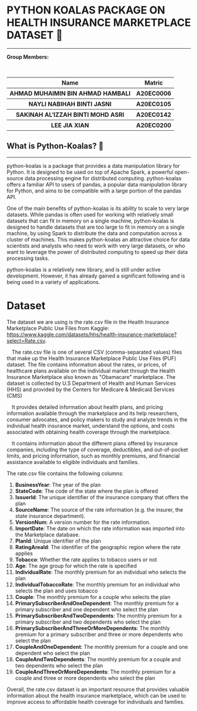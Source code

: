 **<h1> PYTHON KOALAS PACKAGE ON HEALTH INSURANCE MARKETPLACE DATASET 🏥</h1>**


---

**Group Members:**

<br>

<table width = 700>
  <tr>
    <th>Name</th>
    <th>Matric</th>
  </tr>
  <tr>
    <th>AHMAD MUHAIMIN BIN AHMAD HAMBALI</th>
    <th>A20EC0006</th>
  </tr>
  <tr>
    <th>NAYLI NABIHAH BINTI JASNI</th>
    <th>A20EC0105</th>
  </tr>
    <tr>
    <th>SAKINAH AL’IZZAH BINTI MOHD ASRI</th>
    <th>A20EC0142</th>
  </tr>
    <tr>
    <th>LEE JIA XIAN</th>
    <th>A20EC0200</th>
  </tr>
</table> 

**<h2>What is Python-Koalas? 🐨</h2>**

---

python-koalas is a package that provides a data manipulation library for Python. It is designed to be used on top of Apache Spark, a powerful open-source data processing engine for distributed computing. python-koalas offers a familiar API to users of pandas, a popular data manipulation library for Python, and aims to be compatible with a large portion of the pandas API.

One of the main benefits of python-koalas is its ability to scale to very large datasets. While pandas is often used for working with relatively small datasets that can fit in memory on a single machine, python-koalas is designed to handle datasets that are too large to fit in memory on a single machine, by using Spark to distribute the data and computation across a cluster of machines. This makes python-koalas an attractive choice for data scientists and analysts who need to work with very large datasets, or who want to leverage the power of distributed computing to speed up their data processing tasks.

python-koalas is a relatively new library, and is still under active development. However, it has already gained a significant following and is being used in a variety of applications.


# **Dataset**

The dataset we are using is the rate.csv file in the Health Insurance Marketplace Public Use Files from Kaggle: https://www.kaggle.com/datasets/hhs/health-insurance-marketplace?select=Rate.csv.


&emsp;The rate.csv file is one of several CSV (comma-separated values) files that make up the Health Insurance Marketplace Public Use Files (PUF) dataset. The file contains information about the rates, or prices, of healthcare plans available on the individual market through the Health Insurance Marketplace also known as "Obamacare" marketplace. The dataset is collected by U.S Department of Health and Human Services (HHS) and provided by the Centers for Medicare & Medicaid Services (CMS)

&emsp;It provides detailed information about health plans, and pricing information available through the marketplace and its help researchers, consumer advocates, and policy makers to study and analyze trends in the individual health insurance market, understand the options, and costs associated with obtaining health coverage through the marketplace.

&emsp;It contains information about the different plans offered by insurance companies, including the type of coverage, deductibles, and out-of-pocket limits, and pricing information, such as monthly premiums, and financial assistance available to eligible individuals and families.

The rate.csv file contains the following columns:

  1. **BusinessYear**: The year of the plan
  2. **StateCode**: The code of the state where the plan is offered
  3. **IssuerId**: The unique identifier of the insurance company that offers the plan
  4. **SourceName**: The source of the rate information (e.g. the insurer, the state insurance department).
  5. **VersionNum**: A version number for the rate information.
  6. **ImportDate**: The date on which the rate information was imported into the Marketplace database.
  7. **PlanId**: Unique identifier of the plan
  8. **RatingAreaId**: The identifier of the geographic region where the rate applies
  9. **Tobacco**: Whether the rate applies to tobacco users or not
  10. **Age**: The age group for which the rate is specified
  11. **IndividualRate**: The monthly premium for an individual who selects the plan
  12. **IndividualTobaccoRate**: The monthly premium for an individual who selects the plan and uses tobacco
  13. **Couple**: The monthly premium for a couple who selects the plan
  14. **PrimarySubscriberAndOneDependent**: The monthly premium for a primary subscriber and one dependent who select the plan
  15. **PrimarySubscriberAndTwoDependents**: The monthly premium for a primary subscriber and two dependents who select the plan
  16. **PrimarySubscriberAndThreeOrMoreDependents**: The monthly premium for a primary subscriber and three or more dependents who select the plan
  17. **CoupleAndOneDependent**: The monthly premium for a couple and one dependent who select the plan
  18. **CoupleAndTwoDependents**: The monthly premium for a couple and two dependents who select the plan
  19. **CoupleAndThreeOrMoreDependents**: The monthly premium for a couple and three or more dependents who select the plan

Overall, the rate.csv dataset is an important resource that provides valuable information about the health insurance marketplace, which can be used to improve access to affordable health coverage for individuals and families.
